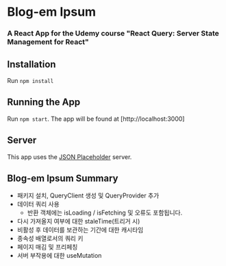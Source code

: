 # Blog-em Ipsum

### A React App for the Udemy course "React Query: Server State Management for React"

## Installation

Run `npm install`

## Running the App

Run `npm start`. The app will be found at [http://localhost:3000]

## Server

This app uses the [JSON Placeholder](https://jsonplaceholder.typicode.com/) server.


## Blog-em Ipsum Summary
- 패키지 설치, QueryClient 생성 및 QueryProvider 추가
- 데이터 쿼리 사용
  - 반환 객체에는 isLoading / isFetching 및 오류도 포함됩니다.
- 다시 가져올지 여부에 대한 staleTime(트리거 시)
- 비활성 후 데이터를 보관하는 기간에 대한 캐시타임
- 종속성 배열로서의 쿼리 키
- 페이지 매김 및 프리페칭
- 서버 부작용에 대한 useMutation